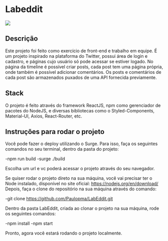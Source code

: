 # Labeddit
<img src='D:\Programação\Labenu\Portfolio\LabEddit\img\Capture.JPG'>

## Descrição
Este projeto foi feito como exercício de front-end e trabalho em equipe. É um projeto inspirado na plataforma do Twitter, possui área de login e cadastro, e páginas cujo usuário só pode acessar se estiver logado. No página da timeline é possível criar posts, cada post tem uma página própria, onde também é possível adicionar comentários. Os posts e comentários de cada post são armazenados puxados de uma API fornecida previamente.

## Stack
O projeto é feito através do framework ReactJS, npm como gerenciador de pacotes do NodeJS, e diversas bibliotecas como o Styled-Components, Material-UI, Axios, React-Router, etc.

## Instruções para rodar o projeto
Você pode fazer o deploy utilizando o Surge. Para isso, faça os seguintes comandos no seu terminal, dentro da pasta do projeto:

-npm run build
-surge ./build

Escolha um url e vc poderá acessar o projeto através do seu navegador.

Se quiser rodar o projeto direto na sua máquina, você vai precisar ter o Node instalado, disponível no site oficial:
https://nodejs.org/en/download/
Depois, faça o clone do repositório na sua máquina através do comando:

-git clone https://github.com/Paulopma/LabEddit.git

Dentro da pasta LabEddit, criada ao clonar o projeto na sua máquina, rode os seguintes comandos:

-npm install
-npm start

Pronto, agora você estará rodando o projeto localmente.